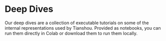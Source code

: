# Deep Dives

Our deep dives are a collection of executable tutorials on some of the internal representations used by Tianshou.
Provided as notebooks, you can run them directly in Colab or download them to run them locally.
